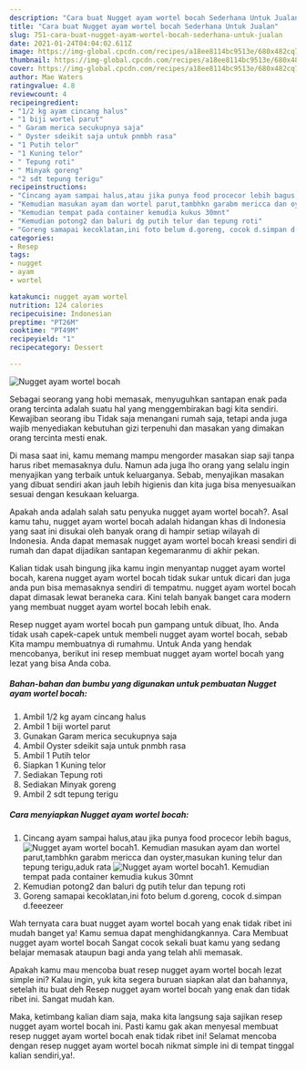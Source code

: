 ```yaml
---
description: "Cara buat Nugget ayam wortel bocah Sederhana Untuk Jualan"
title: "Cara buat Nugget ayam wortel bocah Sederhana Untuk Jualan"
slug: 751-cara-buat-nugget-ayam-wortel-bocah-sederhana-untuk-jualan
date: 2021-01-24T04:04:02.611Z
image: https://img-global.cpcdn.com/recipes/a18ee8114bc9513e/680x482cq70/nugget-ayam-wortel-bocah-foto-resep-utama.jpg
thumbnail: https://img-global.cpcdn.com/recipes/a18ee8114bc9513e/680x482cq70/nugget-ayam-wortel-bocah-foto-resep-utama.jpg
cover: https://img-global.cpcdn.com/recipes/a18ee8114bc9513e/680x482cq70/nugget-ayam-wortel-bocah-foto-resep-utama.jpg
author: Mae Waters
ratingvalue: 4.8
reviewcount: 4
recipeingredient:
- "1/2 kg ayam cincang halus"
- "1 biji wortel parut"
- " Garam merica secukupnya saja"
- " Oyster sdeikit saja untuk pnmbh rasa"
- "1 Putih telor"
- "1 Kuning telor"
- " Tepung roti"
- " Minyak goreng"
- "2 sdt tepung terigu"
recipeinstructions:
- "Cincang ayam sampai halus,atau jika punya food procecor lebih bagus,"
- "Kemudian masukan ayam dan wortel parut,tambhkn garabm mericca dan oyster,masukan kuning telur dan tepung terigu,aduk rata"
- "Kemudian tempat pada container kemudia kukus 30mnt"
- "Kemudian potong2 dan baluri dg putih telur dan tepung roti"
- "Goreng samapai kecoklatan,ini foto belum d.goreng, cocok d.simpan d.feeezeer"
categories:
- Resep
tags:
- nugget
- ayam
- wortel

katakunci: nugget ayam wortel 
nutrition: 124 calories
recipecuisine: Indonesian
preptime: "PT26M"
cooktime: "PT49M"
recipeyield: "1"
recipecategory: Dessert

---
```



![Nugget ayam wortel bocah](https://img-global.cpcdn.com/recipes/a18ee8114bc9513e/680x482cq70/nugget-ayam-wortel-bocah-foto-resep-utama.jpg)

Sebagai seorang yang hobi memasak, menyuguhkan santapan enak pada orang tercinta adalah suatu hal yang menggembirakan bagi kita sendiri. Kewajiban seorang ibu Tidak saja menangani rumah saja, tetapi anda juga wajib menyediakan kebutuhan gizi terpenuhi dan masakan yang dimakan orang tercinta mesti enak.

Di masa  saat ini, kamu memang mampu mengorder masakan siap saji tanpa harus ribet memasaknya dulu. Namun ada juga lho orang yang selalu ingin menyajikan yang terbaik untuk keluarganya. Sebab, menyajikan masakan yang dibuat sendiri akan jauh lebih higienis dan kita juga bisa menyesuaikan sesuai dengan kesukaan keluarga. 



Apakah anda adalah salah satu penyuka nugget ayam wortel bocah?. Asal kamu tahu, nugget ayam wortel bocah adalah hidangan khas di Indonesia yang saat ini disukai oleh banyak orang di hampir setiap wilayah di Indonesia. Anda dapat memasak nugget ayam wortel bocah kreasi sendiri di rumah dan dapat dijadikan santapan kegemaranmu di akhir pekan.

Kalian tidak usah bingung jika kamu ingin menyantap nugget ayam wortel bocah, karena nugget ayam wortel bocah tidak sukar untuk dicari dan juga anda pun bisa memasaknya sendiri di tempatmu. nugget ayam wortel bocah dapat dimasak lewat beraneka cara. Kini telah banyak banget cara modern yang membuat nugget ayam wortel bocah lebih enak.

Resep nugget ayam wortel bocah pun gampang untuk dibuat, lho. Anda tidak usah capek-capek untuk membeli nugget ayam wortel bocah, sebab Kita mampu membuatnya di rumahmu. Untuk Anda yang hendak mencobanya, berikut ini resep membuat nugget ayam wortel bocah yang lezat yang bisa Anda coba.

<!--inarticleads1-->

##### Bahan-bahan dan bumbu yang digunakan untuk pembuatan Nugget ayam wortel bocah:

1. Ambil 1/2 kg ayam cincang halus
1. Ambil 1 biji wortel parut
1. Gunakan  Garam merica secukupnya saja
1. Ambil  Oyster sdeikit saja untuk pnmbh rasa
1. Ambil 1 Putih telor
1. Siapkan 1 Kuning telor
1. Sediakan  Tepung roti
1. Sediakan  Minyak goreng
1. Ambil 2 sdt tepung terigu




<!--inarticleads2-->

##### Cara menyiapkan Nugget ayam wortel bocah:

1. Cincang ayam sampai halus,atau jika punya food procecor lebih bagus,
<img src="https://img-global.cpcdn.com/steps/b14ce0e5045cd972/160x128cq70/nugget-ayam-wortel-bocah-langkah-memasak-1-foto.jpg" alt="Nugget ayam wortel bocah">1. Kemudian masukan ayam dan wortel parut,tambhkn garabm mericca dan oyster,masukan kuning telur dan tepung terigu,aduk rata
<img src="https://img-global.cpcdn.com/steps/9bde474dd3ac995f/160x128cq70/nugget-ayam-wortel-bocah-langkah-memasak-2-foto.jpg" alt="Nugget ayam wortel bocah">1. Kemudian tempat pada container kemudia kukus 30mnt
1. Kemudian potong2 dan baluri dg putih telur dan tepung roti
1. Goreng samapai kecoklatan,ini foto belum d.goreng, cocok d.simpan d.feeezeer




Wah ternyata cara buat nugget ayam wortel bocah yang enak tidak ribet ini mudah banget ya! Kamu semua dapat menghidangkannya. Cara Membuat nugget ayam wortel bocah Sangat cocok sekali buat kamu yang sedang belajar memasak ataupun bagi anda yang telah ahli memasak.

Apakah kamu mau mencoba buat resep nugget ayam wortel bocah lezat simple ini? Kalau ingin, yuk kita segera buruan siapkan alat dan bahannya, setelah itu buat deh Resep nugget ayam wortel bocah yang enak dan tidak ribet ini. Sangat mudah kan. 

Maka, ketimbang kalian diam saja, maka kita langsung saja sajikan resep nugget ayam wortel bocah ini. Pasti kamu gak akan menyesal membuat resep nugget ayam wortel bocah enak tidak ribet ini! Selamat mencoba dengan resep nugget ayam wortel bocah nikmat simple ini di tempat tinggal kalian sendiri,ya!.

